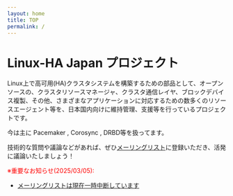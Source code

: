 ```yaml
---
layout: home
title: TOP
permalink: /
---
```

# Linux-HA Japan プロジェクト

Linux上で高可用(HA)クラスタシステムを構築するための部品として、オープンソースの、クラスタリソースマネージャ、クラスタ通信レイヤ、ブロックデバイス複製、その他、さまざまなアプリケーションに対応するための数多くのリソースエージェント等を、日本国内向けに維持管理、支援等を行っているプロジェクトです。

今は主に Pacemaker , Corosync , DRBD等を扱ってます。

技術的な質問や議論などがあれば、ぜひ[メーリングリスト](/mailinglist/)に登録いただき、活発に議論いたしましょう！

<font color="red">※重要なお知らせ(2025/03/05): </font>
 * [メーリングリストは現在一時中断しています](/posts/2025-03-05-mailinglist-suspended.html)
